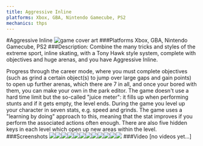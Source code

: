 ```yaml
---
title: Aggressive Inline
platforms: Xbox, GBA, Nintendo Gamecube, PS2
mechanics: thps
---
```

#Aggressive Inline
![game cover art](//images.igdb.com/igdb/image/upload/t_cover_big/pyenuak5kbjnzpxpg2bo.jpg "Logo Title Text 1")
###Platforms
Xbox, GBA, Nintendo Gamecube, PS2
###Description:
Combine the many tricks and styles of the extreme sport, inline skating, with a Tony Hawk style system, complete with objectives and huge arenas, and you have Aggressive Inline. 
 
Progress through the career mode, where you must complete objectives (such as grind a certain object(s) to jump over large gaps and gain points) to open up further arenas, which there are 7 in all, and once your bored with them, you can make your own in the park editor. The game doesn't use a hard time limit but the so-called "juice meter": it fills up when performing stunts and if it gets empty, the level ends. During the game you level up your character in seven stats, e.g. speed and grinds. The game uses a "learning by doing" approach to this, meaning that the stat improves if you perform the associated actions often enough. There are also five hidden keys in each level which open up new areas within the level.
###Screenshots
<a target="_blank" href="//images.igdb.com/igdb/image/upload/t_cover_big/dm2q9p1qjnf3sfzp6tha.jpg"><img src="//images.igdb.com/igdb/image/upload/t_thumb/dm2q9p1qjnf3sfzp6tha.jpg"/></a><a target="_blank" href="//images.igdb.com/igdb/image/upload/t_cover_big/pxpsned1pzvpjsj4l2pv.jpg"><img src="//images.igdb.com/igdb/image/upload/t_thumb/pxpsned1pzvpjsj4l2pv.jpg"/></a><a target="_blank" href="//images.igdb.com/igdb/image/upload/t_cover_big/dckpbidx8rk7qdz4kfs8.jpg"><img src="//images.igdb.com/igdb/image/upload/t_thumb/dckpbidx8rk7qdz4kfs8.jpg"/></a><a target="_blank" href="//images.igdb.com/igdb/image/upload/t_cover_big/lyo8qu11p0zdpkbzr3ua.jpg"><img src="//images.igdb.com/igdb/image/upload/t_thumb/lyo8qu11p0zdpkbzr3ua.jpg"/></a><a target="_blank" href="//images.igdb.com/igdb/image/upload/t_cover_big/tyiqy96pc1x7mme0cpx8.jpg"><img src="//images.igdb.com/igdb/image/upload/t_thumb/tyiqy96pc1x7mme0cpx8.jpg"/></a><a target="_blank" href="//images.igdb.com/igdb/image/upload/t_cover_big/baskffjdvrgshjcuce21.jpg"><img src="//images.igdb.com/igdb/image/upload/t_thumb/baskffjdvrgshjcuce21.jpg"/></a><a target="_blank" href="//images.igdb.com/igdb/image/upload/t_cover_big/exisfcnc9e8rdex0xo9b.jpg"><img src="//images.igdb.com/igdb/image/upload/t_thumb/exisfcnc9e8rdex0xo9b.jpg"/></a><a target="_blank" href="//images.igdb.com/igdb/image/upload/t_cover_big/ohayyjefgldtwcbtzdil.jpg"><img src="//images.igdb.com/igdb/image/upload/t_thumb/ohayyjefgldtwcbtzdil.jpg"/></a><a target="_blank" href="//images.igdb.com/igdb/image/upload/t_cover_big/rhegumsdsit3bcuqwaof.jpg"><img src="//images.igdb.com/igdb/image/upload/t_thumb/rhegumsdsit3bcuqwaof.jpg"/></a><a target="_blank" href="//images.igdb.com/igdb/image/upload/t_cover_big/pqwlzwbkf5yf3uitzkeo.jpg"><img src="//images.igdb.com/igdb/image/upload/t_thumb/pqwlzwbkf5yf3uitzkeo.jpg"/></a><a target="_blank" href="//images.igdb.com/igdb/image/upload/t_cover_big/cgsbueompfx6z4q0cjnt.jpg"><img src="//images.igdb.com/igdb/image/upload/t_thumb/cgsbueompfx6z4q0cjnt.jpg"/></a><a target="_blank" href="//images.igdb.com/igdb/image/upload/t_cover_big/wphbqjlfturbhzguc50g.jpg"><img src="//images.igdb.com/igdb/image/upload/t_thumb/wphbqjlfturbhzguc50g.jpg"/></a>
###Video
[no videos yet...]
